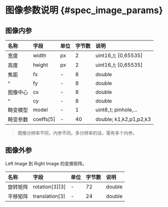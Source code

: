 # 图像参数说明 {#spec_image_params}

## 图像内参

| 名称 | 字段 | 单位 | 字节数 | 说明 |
| :----- | :----- | :----- | :-------- | :----- |
| 宽度 | width | px | 2 | uint16_t; [0,65535] |
| 高度 | height | px | 2 | uint16_t; [0,65535] |
| 焦距 | fx | - | 8 | double |
| ^ | fy | - | 8 | double |
| 图像中心 | cx | - | 8 | double |
| ^ | cy | - | 8 | double |
| 畸变模型 | model | - | 1 | uint8_t; pinhole,... |
| 畸变参数 | coeffs[5] | - | 40 | double; k1,k2,p1,p2,k3 |

> 图像分辨率不同，内参不同。多分辨率的话，需有多个内参。

## 图像外参

Left Image 到 Right Image 的变换矩阵。

| 名称 | 字段 | 单位 | 字节数 | 说明 |
| :----- | :----- | :----- | :-------- | :----- |
| 旋转矩阵 | rotation[3][3] | - | 72 | double |
| 平移矩阵 | translation[3] | - | 24 | double |
